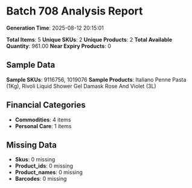 # Batch 708 Analysis Report

**Generation Time**: 2025-08-12 20:15:01

**Total Items**: 5
**Unique SKUs**: 2
**Unique Products**: 2
**Total Available Quantity**: 961.00
**Near Expiry Products**: 0

## Sample Data
**Sample SKUs**: 9116756, 1019076
**Sample Products**: Italiano Penne Pasta (1Kg), Rivoli Liquid Shower Gel Damask Rose And Violet (3L)

## Financial Categories
- **Commodities**: 4 items
- **Personal Care**: 1 items

## Missing Data
- **Skus**: 0 missing
- **Product_ids**: 0 missing
- **Product_names**: 0 missing
- **Barcodes**: 0 missing
